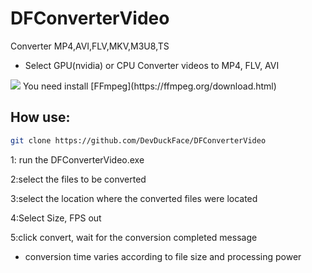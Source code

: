 # DFConverterVideo
 Converter MP4,AVI,FLV,MKV,M3U8,TS
 * Select GPU(nvidia) or CPU
 Converter videos to MP4, FLV, AVI
<img src="DFConverterVideo/blob/main/Screenshot_2.png">
You need install [FFmpeg](https://ffmpeg.org/download.html)

## How use:

```bash
git clone https://github.com/DevDuckFace/DFConverterVideo
```

1: run the DFConverterVideo.exe 

2:select the files to be converted

3:select the location where the converted files were located

4:Select Size, FPS out

5:click convert, wait for the conversion completed message

* conversion time varies according to file size and processing power
